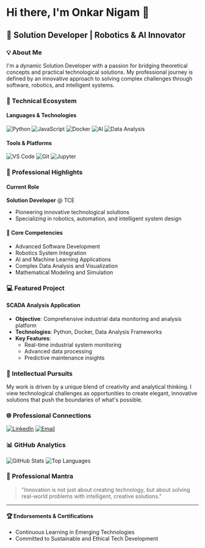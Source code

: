 # Hi there, I'm Onkar Nigam 👋

## 🌟 Solution Developer | Robotics & AI Innovator

### 💡 About Me
I'm a dynamic Solution Developer with a passion for bridging theoretical concepts and practical technological solutions. My professional journey is defined by an innovative approach to solving complex challenges through software, robotics, and intelligent systems.

### 🔧 Technical Ecosystem

#### Languages & Technologies
![Python](https://img.shields.io/badge/Python-3776AB?style=for-the-badge&logo=python&logoColor=white)
![JavaScript](https://img.shields.io/badge/JavaScript-F7DF1E?style=for-the-badge&logo=javascript&logoColor=black)
![Docker](https://img.shields.io/badge/Docker-2496ED?style=for-the-badge&logo=docker&logoColor=white)
![AI](https://img.shields.io/badge/Artificial%20Intelligence-FF6F61?style=for-the-badge)
![Data Analysis](https://img.shields.io/badge/Data%20Analysis-4285F4?style=for-the-badge)

#### Tools & Platforms
![VS Code](https://img.shields.io/badge/VS%20Code-007ACC?style=for-the-badge&logo=visual-studio-code&logoColor=white)
![Git](https://img.shields.io/badge/Git-F05032?style=for-the-badge&logo=git&logoColor=white)
![Jupyter](https://img.shields.io/badge/Jupyter-F37626?style=for-the-badge&logo=jupyter&logoColor=white)

### 🚀 Professional Highlights

#### Current Role
**Solution Developer** @ TCE
- Pioneering innovative technological solutions
- Specializing in robotics, automation, and intelligent system design

#### 🔬 Core Competencies
- Advanced Software Development
- Robotics System Integration
- AI and Machine Learning Applications
- Complex Data Analysis and Visualization
- Mathematical Modeling and Simulation

### 💻 Featured Project

#### SCADA Analysis Application
- **Objective**: Comprehensive industrial data monitoring and analysis platform
- **Technologies**: Python, Docker, Data Analysis Frameworks
- **Key Features**:
  - Real-time industrial system monitoring
  - Advanced data processing
  - Predictive maintenance insights

### 🧠 Intellectual Pursuits
My work is driven by a unique blend of creativity and analytical thinking. I view technological challenges as opportunities to create elegant, innovative solutions that push the boundaries of what's possible.

### 🌐 Professional Connections
[![LinkedIn](https://img.shields.io/badge/LinkedIn-Connect-blue?style=for-the-badge&logo=linkedin)](https://www.linkedin.com/in/krishnigam)
[![Email](https://img.shields.io/badge/Email-Contact%20Me-red?style=for-the-badge&logo=gmail)](mailto:your.email@example.com)

### 📊 GitHub Analytics
![GitHub Stats](https://github-readme-stats.vercel.sh/api?username=ancientdev07&theme=transparent&hide_border=true&include_all_commits=true&count_private=true)
![Top Languages](https://github-readme-stats.vercel.sh/api/top-langs/?username=ancientdev07&layout=compact&theme=transparent&hide_border=true)

### 💬 Professional Mantra
> "Innovation is not just about creating technology, but about solving real-world problems with intelligent, creative solutions."

---

#### 🏆 Endorsements & Certifications
- Continuous Learning in Emerging Technologies
- Committed to Sustainable and Ethical Tech Development
